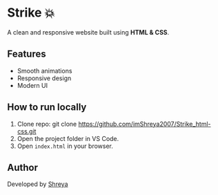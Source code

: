# Strike 💥
A clean and responsive website built using **HTML & CSS**.

## Features
- Smooth animations
- Responsive design
- Modern UI

## How to run locally
1. Clone repo:
   git clone https://github.com/imShreya2007/Strike_html-css.git
2. Open the project folder in VS Code.
3. Open `index.html` in your browser.

## Author
Developed by [Shreya](https://github.com/imShreya2007)


